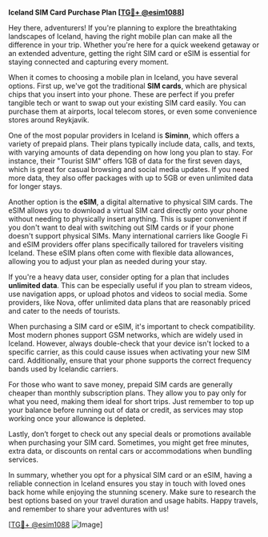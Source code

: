 **Iceland SIM Card Purchase Plan [[TG💪+ @esim1088](https://t.me/s/esim1088)]**

Hey there, adventurers! If you're planning to explore the breathtaking landscapes of Iceland, having the right mobile plan can make all the difference in your trip. Whether you're here for a quick weekend getaway or an extended adventure, getting the right SIM card or eSIM is essential for staying connected and capturing every moment.

When it comes to choosing a mobile plan in Iceland, you have several options. First up, we've got the traditional **SIM cards**, which are physical chips that you insert into your phone. These are perfect if you prefer tangible tech or want to swap out your existing SIM card easily. You can purchase them at airports, local telecom stores, or even some convenience stores around Reykjavik. 

One of the most popular providers in Iceland is **Siminn**, which offers a variety of prepaid plans. Their plans typically include data, calls, and texts, with varying amounts of data depending on how long you plan to stay. For instance, their "Tourist SIM" offers 1GB of data for the first seven days, which is great for casual browsing and social media updates. If you need more data, they also offer packages with up to 5GB or even unlimited data for longer stays.

Another option is the **eSIM**, a digital alternative to physical SIM cards. The eSIM allows you to download a virtual SIM card directly onto your phone without needing to physically insert anything. This is super convenient if you don't want to deal with switching out SIM cards or if your phone doesn't support physical SIMs. Many international carriers like Google Fi and eSIM providers offer plans specifically tailored for travelers visiting Iceland. These eSIM plans often come with flexible data allowances, allowing you to adjust your plan as needed during your stay.

If you're a heavy data user, consider opting for a plan that includes **unlimited data**. This can be especially useful if you plan to stream videos, use navigation apps, or upload photos and videos to social media. Some providers, like Nova, offer unlimited data plans that are reasonably priced and cater to the needs of tourists.

When purchasing a SIM card or eSIM, it's important to check compatibility. Most modern phones support GSM networks, which are widely used in Iceland. However, always double-check that your device isn't locked to a specific carrier, as this could cause issues when activating your new SIM card. Additionally, ensure that your phone supports the correct frequency bands used by Icelandic carriers. 

For those who want to save money, prepaid SIM cards are generally cheaper than monthly subscription plans. They allow you to pay only for what you need, making them ideal for short trips. Just remember to top up your balance before running out of data or credit, as services may stop working once your allowance is depleted.

Lastly, don’t forget to check out any special deals or promotions available when purchasing your SIM card. Sometimes, you might get free minutes, extra data, or discounts on rental cars or accommodations when bundling services.

In summary, whether you opt for a physical SIM card or an eSIM, having a reliable connection in Iceland ensures you stay in touch with loved ones back home while enjoying the stunning scenery. Make sure to research the best options based on your travel duration and usage habits. Happy travels, and remember to share your adventures with us!

[[TG💪+ @esim1088](https://t.me/s/esim1088) ![Image](https://i.postimg.cc/Y0z9fWf4/image.png)]